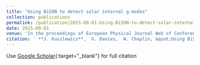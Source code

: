 ```yaml
---
title: "Using BiSON to detect solar internal g-modes"
collection: publications
permalink: /publication/2015-09-01-Using-BiSON-to-detect-solar-internal-g-modes
date: 2015-09-01
venue: 'In the proceedings of European Physical Journal Web of Conferences'
citation: ' **J. Kuszlewicz**,  G. Davies,  W. Chaplin, &quot;Using BiSON to detect solar internal g-modes.&quot; In the proceedings of European Physical Journal Web of Conferences, 2015.'
---
```

Use [Google Scholar](https://scholar.google.com/scholar?q=Using+BiSON+to+detect+solar+internal+g+modes){:target="_blank"} for full citation